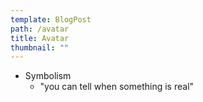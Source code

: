 ```yaml
---
template: BlogPost
path: /avatar
title: Avatar
thumbnail: ""
---
```


- Symbolism
  - "you can tell when something is real"
